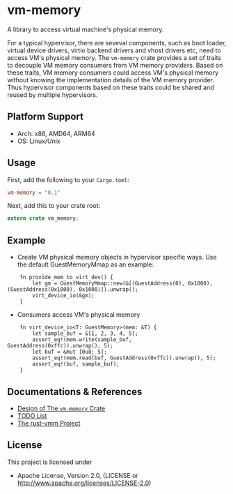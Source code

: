 # vm-memory
A library to access virtual machine's physical memory.

For a typical hypervisor, there are seveval components, such as boot loader, virtual device drivers, virtio backend drivers and vhost drivers etc, need to access VM's physical memory. The `vm-memory` crate provides a set of traits to decouple VM memory consumers from VM memory providers. Based on these traits, VM memory consumers could access VM's physical memory without knowing the implementation details of the VM memory provider. Thus hypervisor components based on these traits could be shared and reused by multiple hypervisors.

## Platform Support
- Arch: x86, AMD64, ARM64
- OS: Linux/Unix

## Usage
First, add the following to your `Cargo.toml`:
```toml
vm-memory = "0.1"
```
Next, add this to your crate root:
```rust
extern crate vm_memory;
```

## Example
- Create VM physical memory objects in hypervisor specific ways. Use the default GuestMemoryMmap as an example:
```
    fn provide_mem_to_virt_dev() {
        let gm = GuestMemoryMmap::new(&[(GuestAddress(0), 0x1000), (GuestAddress(0x1000), 0x1000)]).unwrap();
        virt_device_io(&gm);
    }
```

- Consumers access VM's physical memory
```
    fn virt_device_io<T: GuestMemory>(mem: &T) {
        let sample_buf = &[1, 2, 3, 4, 5];
        assert_eq!(mem.write(sample_buf, GuestAddress(0xffc)).unwrap(), 5);
        let buf = &mut [0u8; 5];
        assert_eq!(mem.read(buf, GuestAddress(0xffc)).unwrap(), 5);
        assert_eq!(buf, sample_buf);
    }
```

## Documentations & References
- [Design of The `vm-memory` Crate](DESIGN.md)
- [TODO List](TODO.md)
- [The rust-vmm Project](https://github.com/rust-vmm/)

## License
This project is licensed under
- Apache License, Version 2.0, (LICENSE or http://www.apache.org/licenses/LICENSE-2.0)
